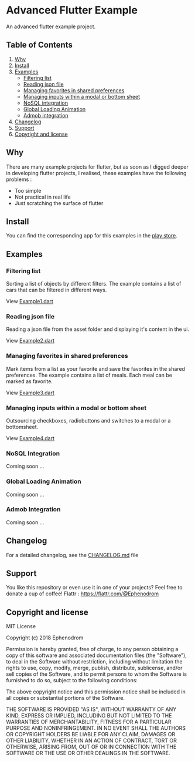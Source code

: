 # Advanced Flutter Example
An advanced flutter example project.

## Table of Contents
1. [Why](#why)
2. [Install](#install)  
3. [Examples](#examples)
   * [Filtering list](#filtering-list)
   * [Reading json file](#reading-json-file)
   * [Managing favorites in shared preferences](#managing-favorites-in-shared-preferences)
   * [Managing inputs within a modal or bottom sheet](#managing-inputs-within-a-modal-or-bottom-sheet)
   * [NoSQL integration](#Nosql-integration)
   * [Global Loading Animation](#global-loading-animation)
   * [Admob integration](#admob-integration)
4. [Changelog](#changelog)
5. [Support](#support)
6. [Copyright and license](#copyright-and-license)

## Why 
There are many example projects for flutter, but as soon as I digged deeper in developing flutter projects,
I realised, these examples have the following problems :
* Too simple
* Not practical in real life
* Just scratching the surface of flutter

## Install
You can find the corresponding app for this examples in the [play store](https://play.google.com/store/apps/details?id=com.feuerberg_software.advancedflutterexample).

## Examples

### Filtering list
Sorting a list of objects by different filters. The example contains a list of cars that can be filtered in different ways.

View [Example1.dart](lib/examples/filterList/Example1.dart)

### Reading json file 
Reading a json file from the asset folder and displaying it's content in the ui.

View [Example2.dart](lib/examples/readingJsonFile/Example2.dart)

### Managing favorites in shared preferences
Mark items from a list as your favorite and save the favorites in the shared preferences. The example contains a list of meals.
Each meal can be marked as favorite.

View [Example3.dart](lib/examples/managingFavoritesInSharedPreferences/Example3.dart)

### Managing inputs within a modal or bottom sheet
Outsourcing checkboxes, radiobuttons and switches to a modal or a bottomsheet.

View [Example4.dart](lib/examples/managingInputsWithinModalBottomsheet/Example4.dart)

### NoSQL Integration
Coming soon ...

### Global Loading Animation
Coming soon ...

### Admob Integration
Coming soon ...

## Changelog
For a detailed changelog, see the [CHANGELOG.md](CHANGELOG.md) file

## Support
You like this repository or even use it in one of your projects? Feel free to donate a cup of 
coffee! 
Flattr : https://flattr.com/@Ephenodrom

## Copyright and license
MIT License

Copyright (c) 2018 Ephenodrom

Permission is hereby granted, free of charge, to any person obtaining a copy
of this software and associated documentation files (the "Software"), to deal
in the Software without restriction, including without limitation the rights
to use, copy, modify, merge, publish, distribute, sublicense, and/or sell
copies of the Software, and to permit persons to whom the Software is
furnished to do so, subject to the following conditions:

The above copyright notice and this permission notice shall be included in all
copies or substantial portions of the Software.

THE SOFTWARE IS PROVIDED "AS IS", WITHOUT WARRANTY OF ANY KIND, EXPRESS OR
IMPLIED, INCLUDING BUT NOT LIMITED TO THE WARRANTIES OF MERCHANTABILITY,
FITNESS FOR A PARTICULAR PURPOSE AND NONINFRINGEMENT. IN NO EVENT SHALL THE
AUTHORS OR COPYRIGHT HOLDERS BE LIABLE FOR ANY CLAIM, DAMAGES OR OTHER
LIABILITY, WHETHER IN AN ACTION OF CONTRACT, TORT OR OTHERWISE, ARISING FROM,
OUT OF OR IN CONNECTION WITH THE SOFTWARE OR THE USE OR OTHER DEALINGS IN THE
SOFTWARE.
